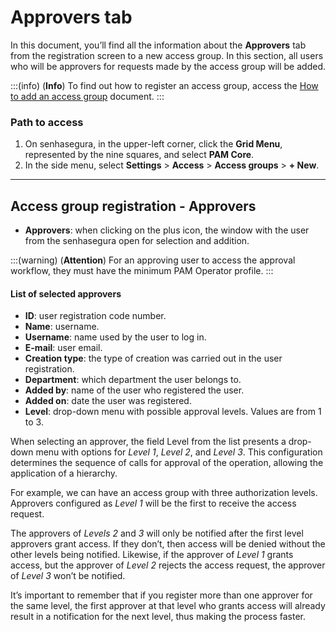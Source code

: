 # Approvers tab

In this document, you’ll  find all the information about the **Approvers** tab from the registration screen to a new access group. In this section, all users who will be approvers for requests made by the access group will be added.

:::(info) (**Info**)
To find out how to register an access group, access the [How to add an access group](/v3-32/docs/pam-session-how-to-add-an-access-group) document.
:::

### Path to access

1. On senhasegura, in the upper-left corner, click the **Grid Menu**, represented by the nine squares, and select **PAM Core**.
2. In the side menu, select **Settings** > **Access** > **Access groups** > **+ New**.

---
## Access group registration - Approvers

* **Approvers**: when clicking on the plus icon, the window with the user from the senhasegura open for selection and addition.

:::(warning) (**Attention**)
For an approving user to access the approval workflow, they must have the minimum PAM Operator profile.
:::

#### List of selected approvers
* **ID**: user registration code number.
* **Name**: username.
* **Username**: name used by the user to log in.
* **E-mail**: user email.
* **Creation type**: the type of creation was carried out in the user registration.
* **Department**: which department the user belongs to.
* **Added by**: name of the user who registered the user.
* **Added on**: date the user was registered.
* **Level**: drop-down menu with possible approval levels. Values ​​are from 1 to 3.

When selecting an approver, the field Level from the list presents a drop-down menu with options for *Level 1*, *Level 2*, and *Level 3*. This configuration determines the sequence of calls for approval of the operation, allowing the application of a hierarchy.

For example, we can have an access group with three authorization levels. Approvers configured as *Level 1* will be the first to receive the access request.

The approvers of *Levels 2* and *3* will only be notified after the first level approvers grant access. If they don’t, then access will be denied without the other levels being notified.
Likewise, if the approver of *Level 1* grants access, but the approver of *Level 2* rejects the access request, the approver of *Level 3* won’t be notified.

It’s important to remember that if you register more than one approver for the same level, the first approver at that level who grants access will already result in a notification for the next level, thus making the process faster.

